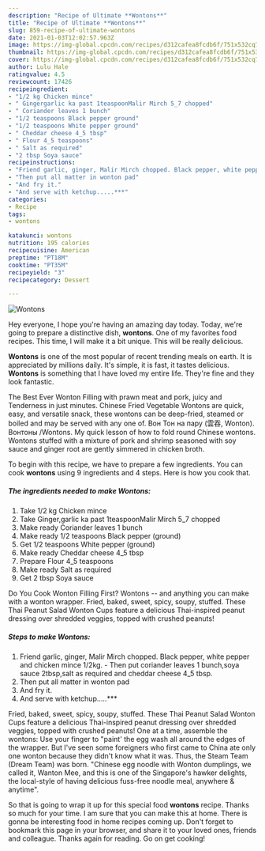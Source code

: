 ```yaml
---
description: "Recipe of Ultimate **Wontons**"
title: "Recipe of Ultimate **Wontons**"
slug: 859-recipe-of-ultimate-wontons
date: 2021-01-03T12:02:57.963Z
image: https://img-global.cpcdn.com/recipes/d312cafea8fcdb6f/751x532cq70/wontons-recipe-main-photo.jpg
thumbnail: https://img-global.cpcdn.com/recipes/d312cafea8fcdb6f/751x532cq70/wontons-recipe-main-photo.jpg
cover: https://img-global.cpcdn.com/recipes/d312cafea8fcdb6f/751x532cq70/wontons-recipe-main-photo.jpg
author: Lulu Hale
ratingvalue: 4.5
reviewcount: 17426
recipeingredient:
- "1/2 kg Chicken mince"
- " Gingergarlic ka past 1teaspoonMalir Mirch 5_7 chopped"
- " Coriander leaves 1 bunch"
- "1/2 teaspoons Black pepper ground"
- "1/2 teaspoons White pepper ground"
- " Cheddar cheese 4_5 tbsp"
- " Flour 4_5 teaspoons"
- " Salt as required"
- "2 tbsp Soya sauce"
recipeinstructions:
- "Friend garlic, ginger, Malir Mirch chopped. Black pepper, white pepper and chicken mince 1/2kg. Then put coriander leaves 1 bunch,soya sauce 2tbsp,salt as required and cheddar cheese 4_5 tbsp."
- "Then put all matter in wonton pad"
- "And fry it."
- "And serve with ketchup.....***"
categories:
- Recipe
tags:
- wontons

katakunci: wontons 
nutrition: 195 calories
recipecuisine: American
preptime: "PT18M"
cooktime: "PT35M"
recipeyield: "3"
recipecategory: Dessert

---
```



![**Wontons**](https://img-global.cpcdn.com/recipes/d312cafea8fcdb6f/751x532cq70/wontons-recipe-main-photo.jpg)

Hey everyone, I hope you're having an amazing day today. Today, we're going to prepare a distinctive dish, **wontons**. One of my favorites food recipes. This time, I will make it a bit unique. This will be really delicious.

**Wontons** is one of the most popular of recent trending meals on earth. It is appreciated by millions daily. It's simple, it is fast, it tastes delicious. **Wontons** is something that I have loved my entire life. They're fine and they look fantastic.

The Best Ever Wonton Filling with prawn meat and pork, juicy and Tenderness in just minutes. Chinese Fried Vegetable Wontons are quick, easy, and versatile snack, these wontons can be deep-fried, steamed or boiled and may be served with any one of. Вон Тон на пару (雲吞, Wonton). Вонтоны /Wontons. My quick lesson of how to fold round Chinese wontons. Wontons stuffed with a mixture of pork and shrimp seasoned with soy sauce and ginger root are gently simmered in chicken broth.


To begin with this recipe, we have to prepare a few ingredients. You can cook **wontons** using 9 ingredients and 4 steps. Here is how you cook that.

<!--inarticleads1-->

##### The ingredients needed to make **Wontons**:

1. Take 1/2 kg Chicken mince
1. Take  Ginger,garlic ka past 1teaspoonMalir Mirch 5_7 chopped
1. Make ready  Coriander leaves 1 bunch
1. Make ready 1/2 teaspoons Black pepper (ground)
1. Get 1/2 teaspoons White pepper (ground)
1. Make ready  Cheddar cheese 4_5 tbsp
1. Prepare  Flour 4_5 teaspoons
1. Make ready  Salt as required
1. Get 2 tbsp Soya sauce


Do You Cook Wonton Filling First? Wontons -- and anything you can make with a wonton wrapper. Fried, baked, sweet, spicy, soupy, stuffed. These Thai Peanut Salad Wonton Cups feature a delicious Thai-inspired peanut dressing over shredded veggies, topped with crushed peanuts! 

<!--inarticleads2-->

##### Steps to make **Wontons**:

1. Friend garlic, ginger, Malir Mirch chopped. Black pepper, white pepper and chicken mince 1/2kg. - Then put coriander leaves 1 bunch,soya sauce 2tbsp,salt as required and cheddar cheese 4_5 tbsp.
1. Then put all matter in wonton pad
1. And fry it.
1. And serve with ketchup.....***


Fried, baked, sweet, spicy, soupy, stuffed. These Thai Peanut Salad Wonton Cups feature a delicious Thai-inspired peanut dressing over shredded veggies, topped with crushed peanuts! One at a time, assemble the wontons: Use your finger to &#34;paint&#39; the egg wash all around the edges of the wrapper. But I&#39;ve seen some foreigners who first came to China ate only one wonton because they didn&#39;t know what it was. Thus, the Steam Team (Dream Team) was born. &#34;Chinese egg noodle with Wonton dumplings, we called it, Wanton Mee, and this is one of the Singapore&#39;s hawker delights, the local-style of having delicious fuss-free noodle meal, anywhere &amp; anytime&#34;. 

So that is going to wrap it up for this special food **wontons** recipe. Thanks so much for your time. I am sure that you can make this at home. There is gonna be interesting food in home recipes coming up. Don't forget to bookmark this page in your browser, and share it to your loved ones, friends and colleague. Thanks again for reading. Go on get cooking!
